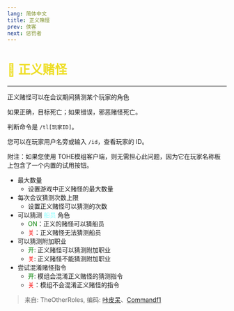 ```yaml
---
lang: 简体中文
title: 正义赌怪
prev: 侠客
next: 惩罚者
---
```


# <font color="#eede26">👑 <b>正义赌怪</b></font> <Badge text="Killing" type="tip" vertical="middle"/>

***

正义赌怪可以在会议期间猜测某个玩家的角色

如果正确，目标死亡；如果错误，邪恶赌怪死亡。

判断命令是 `/tl[玩家ID]`。

您可以在玩家用户名旁或输入 `/id`，查看玩家的 ID。

附注：如果您使用 TOHE模组客户端，则无需担心此问题，因为它在玩家名称板上包含了一个内置的试用按钮。

- 最大数量
  - 设置游戏中正义赌怪的最大数量
- 每次会议猜测次数上限
  - 设置正义赌怪可以猜测的次数
- 可以猜测 <font color=#8cffff>船员</font> 角色
  - <font color=green>ON</font>：正义的赌怪可以猜船员
  - <font color=red>关</font>：正义赌怪无法猜测船员
- 可以猜测附加职业
  - <font color=green>开</font>: 正义赌怪可以猜测附加职业
  - <font color=red>关</font>: 正义赌怪不能猜测附加职业
- 尝试混淆赌怪指令
  - <font color=green>开</font>: 模组会混淆正义赌怪的猜测指令
  - <font color=red>关</font>：模组不会混淆正义赌怪的指令

> 来自: TheOtherRoles, 编码: [咔皮呆](https://github.com/KARPED1EM)、[Commandf1](https://github.com/commandf1)
